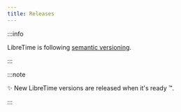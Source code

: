 ```yaml
---
title: Releases
---
```


:::info

LibreTime is following [semantic versioning](https://semver.org/).

:::

:::note

:sparkles: New LibreTime versions are released when it's ready :tm:.

:::
